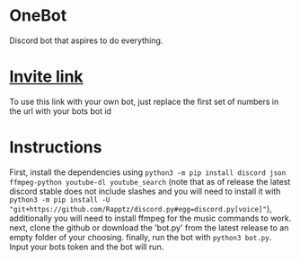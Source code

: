 # **OneBot**
Discord bot that aspires to do everything.

# [Invite link](https://discord.com/oauth2/authorize?client_id=863282370319876127&permissions=8&scope=bot%20applications.commands)
To use this link with your own bot, just replace the first set of numbers in the url with your bots bot id

# **Instructions**
First, install the dependencies using `python3 -m pip install discord json ffmpeg-python youtube-dl youtube_search` (note that as of release the latest discord stable does not include slashes and you will need to install it with `python3 -m pip install -U "git+https://github.com/Rapptz/discord.py#egg=discord.py[voice]"`), additionally you will need to install ffmpeg for the music commands to work. next, clone the github or download the 'bot.py' from the latest release to an empty folder of your choosing. finally, run the bot with `python3 bot.py`. Input your bots token and the bot will run. 
